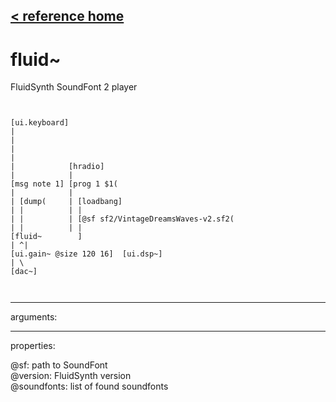 [< reference home](ceammc_lib.html)
---

# fluid~


FluidSynth SoundFont 2 player

```


[ui.keyboard]
|
|
|
|
|            [hradio]
|            |
[msg note 1] [prog 1 $1(
|            |
| [dump(     | [loadbang]
| |          | |
| |          | [@sf sf2/VintageDreamsWaves-v2.sf2(
| |          | |
[fluid~        ]
| ^|
[ui.gain~ @size 120 16]  [ui.dsp~]
| \
[dac~]

            
```

---
arguments:


---
properties:

@sf: path to SoundFont<br>
@version: FluidSynth
            version<br>
@soundfonts: list of found
            soundfonts<br>


